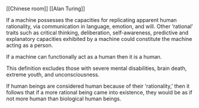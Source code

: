 [[Chinese room]]
[[Alan Turing]]

If a machine possesses the capacities for replicating apparent human rationality, via communication in language, emotion, and will. Other ‘rational’ traits such as critical thinking, deliberation, self-awareness, predictive and explanatory capacities exhibited by a machine could constitute the machine acting as a person.

If a machine can functionally act as a human then it is a human.

This definition excludes those with severe mental disabilities, brain death, extreme youth, and unconsciousness.

If human beings are considered human because of their ‘rationality,’ then it follows that if a more rational being came into existence, they would be as if not more human than biological human beings.